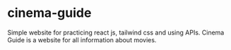 # cinema-guide
Simple website for practicing react js, tailwind css and using APIs.
Cinema Guide is a website for all information about movies.
